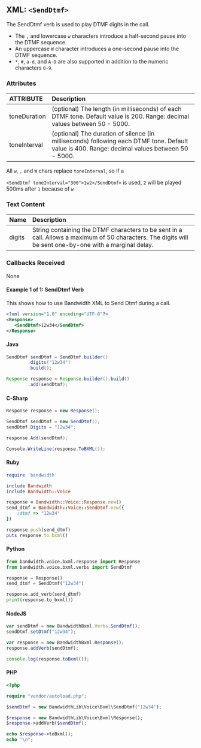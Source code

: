 
## XML: `<SendDtmf>`
The SendDtmf verb is used to play DTMF digits in the call.
* The `,` and lowercase `w` characters introduce a half-second pause into the DTMF sequence.
* An uppercase `W` character introduces a one-second pause into the DTMF sequence.
* `*`, `#`, `a-d`, and `A-D` are also supported in addition to the numeric characters `0-9`.

### Attributes
| ATTRIBUTE | Description |
|:----------|:------------|
| toneDuration | (optional) The length (in milliseconds) of each DTMF tone. Default value is 200. Range: decimal values between 50 - 5000. |
| toneInterval | (optional) The duration of silence (in milliseconds) following each DTMF tone. Default value is 400. Range: decimal values between 50 - 5000. |

All `w`, `,` and `W` chars replace `toneInterval`, so if a

`<SendDtmf toneInterval="300">1w2</SendDtmf>` is used, `2` will be played 500ms after `1` because of `w`

### Text Content
| Name        | Description |
|:------------|:------------|
| digits        |  String containing the DTMF characters to be sent in a call. Allows a maximum of 50 characters. The digits will be sent one-by-one with a marginal delay.

### Callbacks Received

None


#### Example 1 of 1:  SendDtmf Verb

This shows how to use Bandwidth XML to Send Dtmf during a call.




```XML
<?xml version="1.0" encoding="UTF-8"?>
<Response>
   <SendDtmf>12w34</SendDtmf>
</Response>
```



#### Java

```java
SendDtmf sendDtmf = SendDtmf.builder()
        .digits("12w34")
        .build();

Response response = Response.builder().build()
        .add(sendDtmf);
```



#### C-Sharp

```csharp
Response response = new Response();

SendDtmf sendDtmf = new SendDtmf();
sendDtmf.Digits = "12w34";

response.Add(sendDtmf);

Console.WriteLine(response.ToBXML());
```




#### Ruby

```ruby
require 'bandwidth'

include Bandwidth
include Bandwidth::Voice

response = Bandwidth::Voice::Response.new()
send_dtmf = Bandwidth::Voice::SendDtmf.new({
    :dtmf => "12w34"
})

response.push(send_dtmf)
puts response.to_bxml()
```



#### Python

```python
from bandwidth.voice.bxml.response import Response
from bandwidth.voice.bxml.verbs import SendDtmf

response = Response()
send_dtmf = SendDtmf("12w34")

response.add_verb(send_dtmf)
print(response.to_bxml())
```



#### NodeJS

```js
var sendDtmf = new BandwidthBxml.Verbs.SendDtmf();
sendDtmf.setDtmf("12w34");

var response = new BandwidthBxml.Response();
response.addVerb(sendDtmf);

console.log(response.toBxml());
```



#### PHP

```php
<?php

require "vendor/autoload.php";

$sendDtmf = new BandwidthLib\Voice\Bxml\SendDtmf("12w34");

$response = new BandwidthLib\Voice\Bxml\Response();
$response->addVerb($sendDtmf);

echo $response->toBxml();
echo "\n";
```


